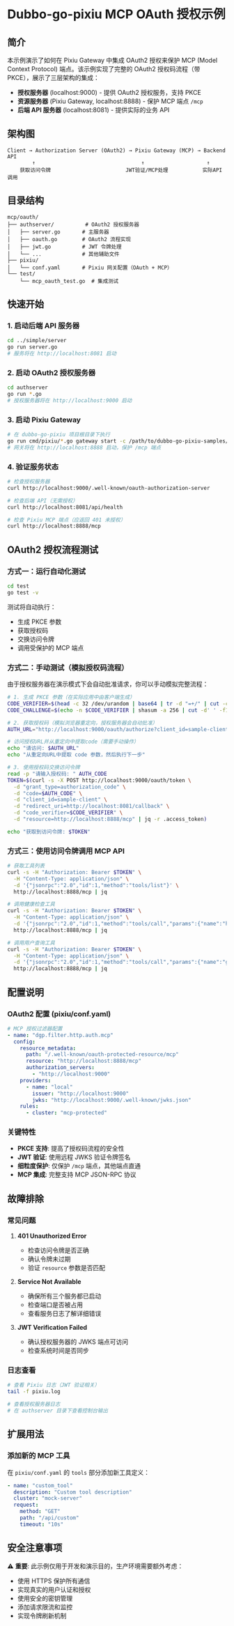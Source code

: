 # Dubbo-go-pixiu MCP OAuth 授权示例

## 简介

本示例演示了如何在 Pixiu Gateway 中集成 OAuth2 授权来保护 MCP (Model Context Protocol) 端点。该示例实现了完整的 OAuth2 授权码流程（带 PKCE），展示了三层架构的集成：

- **授权服务器** (localhost:9000) - 提供 OAuth2 授权服务，支持 PKCE
- **资源服务器** (Pixiu Gateway, localhost:8888) - 保护 MCP 端点 `/mcp`
- **后端 API 服务器** (localhost:8081) - 提供实际的业务 API

## 架构图

```
Client → Authorization Server (OAuth2) → Pixiu Gateway (MCP) → Backend API
        ↑                                  ↑                    ↑
    获取访问令牌                        JWT验证/MCP处理           实际API调用
```

## 目录结构

```
mcp/oauth/
├── authserver/          # OAuth2 授权服务器
│   ├── server.go       # 主服务器
│   ├── oauth.go        # OAuth2 流程实现
│   ├── jwt.go          # JWT 令牌处理
│   └── ...             # 其他辅助文件
├── pixiu/
│   └── conf.yaml       # Pixiu 网关配置（OAuth + MCP）
└── test/
    └── mcp_oauth_test.go  # 集成测试
```

## 快速开始

### 1. 启动后端 API 服务器

```bash
cd ../simple/server
go run server.go
# 服务将在 http://localhost:8081 启动
```

### 2. 启动 OAuth2 授权服务器

```bash
cd authserver
go run *.go
# 授权服务器将在 http://localhost:9000 启动
```

### 3. 启动 Pixiu Gateway

```bash
# 在 dubbo-go-pixiu 项目根目录下执行
go run cmd/pixiu/*.go gateway start -c /path/to/dubbo-go-pixiu-samples/mcp/oauth/pixiu/conf.yaml
# 网关将在 http://localhost:8888 启动，保护 /mcp 端点
```

### 4. 验证服务状态

```bash
# 检查授权服务器
curl http://localhost:9000/.well-known/oauth-authorization-server

# 检查后端 API（无需授权）
curl http://localhost:8081/api/health

# 检查 Pixiu MCP 端点（应返回 401 未授权）
curl http://localhost:8888/mcp
```

## OAuth2 授权流程测试

### 方式一：运行自动化测试

```bash
cd test
go test -v
```

测试将自动执行：
- 生成 PKCE 参数
- 获取授权码
- 交换访问令牌  
- 调用受保护的 MCP 端点

### 方式二：手动测试（模拟授权码流程）

由于授权服务器在演示模式下会自动批准请求，你可以手动模拟完整流程：

```bash
# 1. 生成 PKCE 参数（在实际应用中由客户端生成）
CODE_VERIFIER=$(head -c 32 /dev/urandom | base64 | tr -d "=+/" | cut -c1-43)
CODE_CHALLENGE=$(echo -n $CODE_VERIFIER | shasum -a 256 | cut -d' ' -f1 | xxd -r -p | base64 | tr -d "=+/")

# 2. 获取授权码（模拟浏览器重定向，授权服务器会自动批准）
AUTH_URL="http://localhost:9000/oauth/authorize?client_id=sample-client&redirect_uri=http://localhost:8081/callback&response_type=code&code_challenge=$CODE_CHALLENGE&code_challenge_method=S256&resource=http://localhost:8888/mcp"

# 访问授权URL并从重定向中提取code（需要手动操作）
echo "请访问: $AUTH_URL"
echo "从重定向URL中提取 code 参数，然后执行下一步"

# 3. 使用授权码交换访问令牌
read -p "请输入授权码: " AUTH_CODE
TOKEN=$(curl -s -X POST http://localhost:9000/oauth/token \
  -d "grant_type=authorization_code" \
  -d "code=$AUTH_CODE" \
  -d "client_id=sample-client" \
  -d "redirect_uri=http://localhost:8081/callback" \
  -d "code_verifier=$CODE_VERIFIER" \
  -d "resource=http://localhost:8888/mcp" | jq -r .access_token)

echo "获取到访问令牌: $TOKEN"
```

### 方式三：使用访问令牌调用 MCP API

```bash
# 获取工具列表
curl -s -H "Authorization: Bearer $TOKEN" \
  -H "Content-Type: application/json" \
  -d '{"jsonrpc":"2.0","id":1,"method":"tools/list"}' \
  http://localhost:8888/mcp | jq

# 调用健康检查工具
curl -s -H "Authorization: Bearer $TOKEN" \
  -H "Content-Type: application/json" \
  -d '{"jsonrpc":"2.0","id":1,"method":"tools/call","params":{"name":"health_check","arguments":{}}}' \
  http://localhost:8888/mcp | jq

# 调用用户查询工具
curl -s -H "Authorization: Bearer $TOKEN" \
  -H "Content-Type: application/json" \
  -d '{"jsonrpc":"2.0","id":1,"method":"tools/call","params":{"name":"get_user","arguments":{"id":1,"include_profile":true}}}' \
  http://localhost:8888/mcp | jq
```

## 配置说明

### OAuth2 配置 (pixiu/conf.yaml)

```yaml
# MCP 授权过滤器配置
- name: "dgp.filter.http.auth.mcp"
  config:
    resource_metadata:
      path: "/.well-known/oauth-protected-resource/mcp"
      resource: "http://localhost:8888/mcp"
      authorization_servers:
        - "http://localhost:9000"
    providers:
      - name: "local"
        issuer: "http://localhost:9000"
        jwks: "http://localhost:9000/.well-known/jwks.json"
    rules:
      - cluster: "mcp-protected"
```

### 关键特性

- **PKCE 支持**: 提高了授权码流程的安全性
- **JWT 验证**: 使用远程 JWKS 验证令牌签名
- **细粒度保护**: 仅保护 `/mcp` 端点，其他端点直通
- **MCP 集成**: 完整支持 MCP JSON-RPC 协议

## 故障排除

### 常见问题

1. **401 Unauthorized Error**
   - 检查访问令牌是否正确
   - 确认令牌未过期
   - 验证 `resource` 参数是否匹配

2. **Service Not Available**
   - 确保所有三个服务都已启动
   - 检查端口是否被占用
   - 查看服务日志了解详细错误

3. **JWT Verification Failed**
   - 确认授权服务器的 JWKS 端点可访问
   - 检查系统时间是否同步

### 日志查看

```bash
# 查看 Pixiu 日志（JWT 验证相关）
tail -f pixiu.log

# 查看授权服务器日志
# 在 authserver 目录下查看控制台输出
```

## 扩展用法

### 添加新的 MCP 工具

在 `pixiu/conf.yaml` 的 `tools` 部分添加新工具定义：

```yaml
- name: "custom_tool"
  description: "Custom tool description"
  cluster: "mock-server"
  request:
    method: "GET"
    path: "/api/custom"
    timeout: "10s"
```

## 安全注意事项

⚠️ **重要**: 此示例仅用于开发和演示目的，生产环境需要额外考虑：

- 使用 HTTPS 保护所有通信
- 实现真实的用户认证和授权
- 使用安全的密钥管理
- 添加请求限流和监控
- 实现令牌刷新机制
